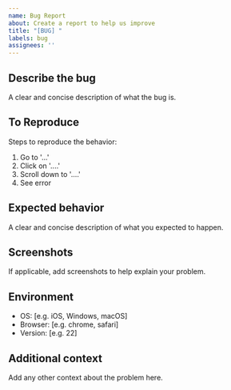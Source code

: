```yaml
---
name: Bug Report
about: Create a report to help us improve
title: "[BUG] "
labels: bug
assignees: ''
---
```


## Describe the bug
A clear and concise description of what the bug is.

## To Reproduce
Steps to reproduce the behavior:
1. Go to '...'
2. Click on '....'
3. Scroll down to '....'
4. See error

## Expected behavior
A clear and concise description of what you expected to happen.

## Screenshots
If applicable, add screenshots to help explain your problem.

## Environment
 - OS: [e.g. iOS, Windows, macOS]
 - Browser: [e.g. chrome, safari]
 - Version: [e.g. 22]

## Additional context
Add any other context about the problem here. 